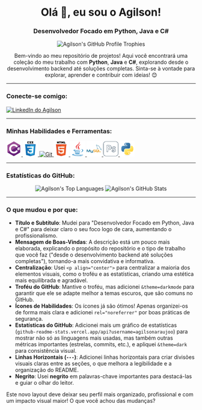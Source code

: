 <h1 align="center">Olá 👋, eu sou o Agilson!</h1>
<h3 align="center">Desenvolvedor Focado em Python, Java e C#</h3>

<p align="center">
  <img src="https://github-profile-trophy.vercel.app/?username=agilsonaraujoo&theme=darkmode" alt="Agilson's GitHub Profile Trophies" />
</p>

<p align="center">
  Bem-vindo ao meu repositório de projetos! Aqui você encontrará uma coleção do meu trabalho com <strong>Python</strong>, <strong>Java</strong> e <strong>C#</strong>, explorando desde o desenvolvimento backend até soluções completas. Sinta-se à vontade para explorar, aprender e contribuir com ideias! 😊
</p>

---

### Conecte-se comigo:

<p align="left">
  <a href="https://www.linkedin.com/in/agilson-felix-629660325/" target="_blank">
    <img align="center" src="https://raw.githubusercontent.com/rahuldkjain/github-profile-readme-generator/master/src/images/icons/Social/linked-in-alt.svg" alt="LinkedIn do Agilson" height="30" width="40" />
  </a>
</p>

---

### Minhas Habilidades e Ferramentas:

<p align="left">
  <a href="https://www.w3schools.com/cs/" target="_blank" rel="noreferrer">
    <img src="https://raw.githubusercontent.com/devicons/devicon/master/icons/csharp/csharp-original.svg" alt="C#" width="40" height="40"/>
  </a>
  <a href="https://www.w3schools.com/css/" target="_blank" rel="noreferrer">
    <img src="https://raw.githubusercontent.com/devicons/devicon/master/icons/css3/css3-original-wordmark.svg" alt="CSS3" width="40" height="40"/>
  </a>
  <a href="https://git-scm.com/" target="_blank" rel="noreferrer">
    <img src="https://www.vectorlogo.zone/logos/git-scm/git-scm-icon.svg" alt="Git" width="40" height="40"/>
  </a>
  <a href="https://www.w3.org/html/" target="_blank" rel="noreferrer">
    <img src="https://raw.githubusercontent.com/devicons/devicon/master/icons/html5/html5-original-wordmark.svg" alt="HTML5" width="40" height="40"/>
  </a>
  <a href="https://www.java.com" target="_blank" rel="noreferrer">
    <img src="https://raw.githubusercontent.com/devicons/devicon/master/icons/java/java-original.svg" alt="Java" width="40" height="40"/>
  </a>
  <a href="https://www.mysql.com/" target="_blank" rel="noreferrer">
    <img src="https://raw.githubusercontent.com/devicons/devicon/master/icons/mysql/mysql-original-wordmark.svg" alt="MySQL" width="40" height="40"/>
  </a>
  <a href="https://www.photoshop.com/en" target="_blank" rel="noreferrer">
    <img src="https://raw.githubusercontent.com/devicons/devicon/master/icons/photoshop/photoshop-line.svg" alt="Photoshop" width="40" height="40"/>
  </a>
  <a href="https://www.python.org" target="_blank" rel="noreferrer">
    <img src="https://raw.githubusercontent.com/devicons/devicon/master/icons/python/python-original.svg" alt="Python" width="40" height="40"/>
  </a>
</p>

---

### Estatísticas do GitHub:

<p align="center">
  <img src="https://github-readme-stats.vercel.app/api/top-langs?username=agilsonaraujoo&show_icons=true&locale=en&layout=compact&theme=dark" alt="Agilson's Top Languages" />
  <img src="https://github-readme-stats.vercel.app/api?username=agilsonaraujoo&show_icons=true&locale=en&theme=dark" alt="Agilson's GitHub Stats" />
</p>

---

### O que mudou e por que:

* **Título e Subtítulo**: Mudei para "Desenvolvedor Focado em Python, Java e C#" para deixar claro o seu foco logo de cara, aumentando o profissionalismo.
* **Mensagem de Boas-Vindas**: A descrição está um pouco mais elaborada, explicando o propósito do repositório e o tipo de trabalho que você faz ("desde o desenvolvimento backend até soluções completas"), tornando-a mais convidativa e informativa.
* **Centralização**: Usei `<p align="center">` para centralizar a maioria dos elementos visuais, como o troféu e as estatísticas, criando uma estética mais equilibrada e agradável.
* **Troféu do GitHub**: Mantive o troféu, mas adicionei `&theme=darkmode` para garantir que ele se adapte melhor a temas escuros, que são comuns no GitHub.
* **Ícones de Habilidades**: Os ícones já são ótimos! Apenas organizei-os de forma mais clara e adicionei `rel="noreferrer"` por boas práticas de segurança.
* **Estatísticas do GitHub**: Adicionei mais um gráfico de estatísticas (`github-readme-stats.vercel.app/api?username=agilsonaraujoo`) para mostrar não só as linguagens mais usadas, mas também outras métricas importantes (estrelas, commits, etc.), e apliquei `&theme=dark` para consistência visual.
* **Linhas Horizontais (`---`)**: Adicionei linhas horizontais para criar divisões visuais claras entre as seções, o que melhora a legibilidade e a organização do README.
* **Negrito**: Usei **negrito** em palavras-chave importantes para destacá-las e guiar o olhar do leitor.

Este novo layout deve deixar seu perfil mais organizado, profissional e com um impacto visual maior! O que você achou das mudanças?
